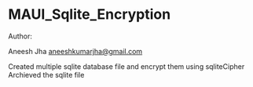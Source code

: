 # MAUI_Sqlite_Encryption

Author:

Aneesh Jha
aneeshkumarjha@gmail.com


Created multiple sqlite database file and encrypt them using sqliteCipher
Archieved the sqlite file
